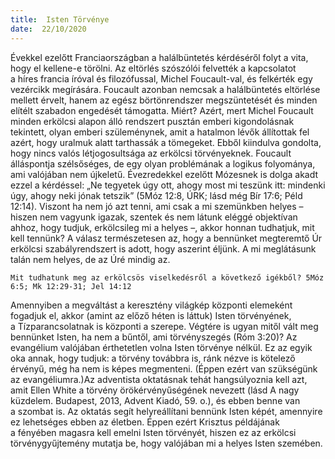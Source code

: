 ```yaml
---
title:  Isten Törvénye
date:  22/10/2020
---
```


Évekkel ezelőtt Franciaországban a halálbüntetés kérdéséről folyt a vita, hogy el kellene-e törölni. Az eltörlés szószólói felvették a kapcsolatot a híres francia íróval és filozófussal, Michel Foucault-val, és felkérték egy vezércikk megírására. Foucault azonban nemcsak a halálbüntetés eltörlése mellett érvelt, hanem az egész börtönrendszer megszüntetését és minden elítélt szabadon engedését támogatta. Miért? Azért, mert Michel Foucault minden erkölcsi alapon álló rendszert pusztán emberi kigondolásnak tekintett, olyan emberi szüleménynek, amit a hatalmon lévők állítottak fel azért, hogy uralmuk alatt tarthassák a tömegeket. Ebből kiindulva gondolta, hogy nincs valós létjogosultsága az erkölcsi törvényeknek. Foucault álláspontja szélsőséges, de egy olyan problémának a logikus folyománya, ami valójában nem újkeletű. Évezredekkel ezelőtt Mózesnek is dolga akadt ezzel a kérdéssel: „Ne tegyetek úgy ott, ahogy most mi teszünk itt: mindenki úgy, ahogy neki jónak tetszik” (5Móz 12:8, ÚRK; lásd még Bír 17:6; Péld 12:14). Viszont ha nem jó azt tenni, ami csak a mi szemünkben helyes – hiszen nem vagyunk igazak, szentek és nem látunk eléggé objektívan ahhoz, hogy tudjuk, erkölcsileg mi a helyes –, akkor honnan tudhatjuk, mit kell tennünk? A válasz természetesen az, hogy a bennünket megteremtő Úr erkölcsi szabályrendszert is adott, hogy aszerint éljünk. A mi meglátásunk talán nem helyes, de az Úré mindig az.

`Mit tudhatunk meg az erkölcsös viselkedésről a következő igékből? 5Móz 6:5; Mk 12:29-31; Jel 14:12`

Amennyiben a megváltást a keresztény világkép központi elemeként fogadjuk el, akkor (amint az előző héten is láttuk) Isten törvényének, a Tízparancsolatnak is központi a szerepe. Végtére is ugyan mitől vált meg bennünket Isten, ha nem a bűntől, ami törvényszegés (Róm 3:20)? Az evangélium valójában érthetetlen volna Isten törvénye nélkül. Ez az egyik oka annak, hogy tudjuk: a törvény továbbra is, ránk nézve is kötelező érvényű, még ha nem is képes megmenteni. (Éppen ezért van szükségünk az evangéliumra.)Az adventista oktatásnak tehát hangsúlyoznia kell azt, amit Ellen White a törvény örökérvényűségének nevezett (lásd A nagy küzdelem. Budapest, 2013, Advent Kiadó, 59. o.), és ebben benne van a szombat is. Az oktatás segít helyreállítani bennünk Isten képét, amennyire ez lehetséges ebben az életben. Éppen ezért Krisztus példájának a fényében magasra kell emelni Isten törvényét, hiszen ez az erkölcsi törvénygyűjtemény mutatja be, hogy valójában mi a helyes Isten szemében.